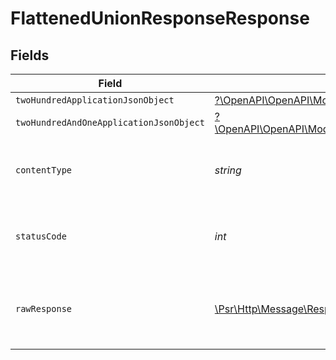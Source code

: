 # FlattenedUnionResponseResponse


## Fields

| Field                                                                                                                                                               | Type                                                                                                                                                                | Required                                                                                                                                                            | Description                                                                                                                                                         |
| ------------------------------------------------------------------------------------------------------------------------------------------------------------------- | ------------------------------------------------------------------------------------------------------------------------------------------------------------------- | ------------------------------------------------------------------------------------------------------------------------------------------------------------------- | ------------------------------------------------------------------------------------------------------------------------------------------------------------------- |
| `twoHundredApplicationJsonObject`                                                                                                                                   | [?\OpenAPI\OpenAPI\Models\Operations\FlattenedUnionResponseResponseBody](../../Models/Operations/FlattenedUnionResponseResponseBody.md)                             | :heavy_minus_sign:                                                                                                                                                  | OK                                                                                                                                                                  |
| `twoHundredAndOneApplicationJsonObject`                                                                                                                             | [?\OpenAPI\OpenAPI\Models\Operations\FlattenedUnionResponseResponseBodiesResponseBody](../../Models/Operations/FlattenedUnionResponseResponseBodiesResponseBody.md) | :heavy_minus_sign:                                                                                                                                                  | Created                                                                                                                                                             |
| `contentType`                                                                                                                                                       | *string*                                                                                                                                                            | :heavy_check_mark:                                                                                                                                                  | HTTP response content type for this operation                                                                                                                       |
| `statusCode`                                                                                                                                                        | *int*                                                                                                                                                               | :heavy_check_mark:                                                                                                                                                  | HTTP response status code for this operation                                                                                                                        |
| `rawResponse`                                                                                                                                                       | [\Psr\Http\Message\ResponseInterface](https://www.php-fig.org/psr/psr-7/#33-psrhttpmessageresponseinterface)                                                        | :heavy_check_mark:                                                                                                                                                  | Raw HTTP response; suitable for custom response parsing                                                                                                             |